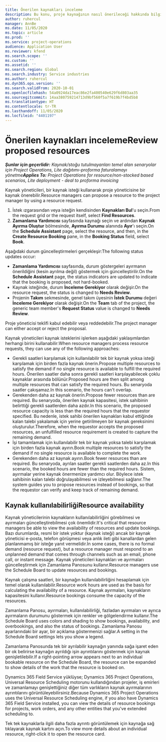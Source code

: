 ```yaml
---
title: Önerilen kaynakları inceleme
description: Bu konu, proje kaynağının nasıl önerileceği hakkında bilgi sağlar.
author: ruhercul
manager: AnnBe
ms.date: 11/05/2020
ms.topic: article
ms.prod: ''
ms.service: project-operations
audience: Application User
ms.reviewer: kfend
ms.search.scope: ''
ms.custom: ''
ms.assetid: ''
ms.search.region: Global
ms.search.industry: Service industries
ms.author: ruhercul
ms.dyn365.ops.version: ''
ms.search.validFrom: 2020-10-01
ms.openlocfilehash: 54a0924da17eac86e2fa400540e629f6d803aa35
ms.sourcegitcommit: 14aa380759214713d9bf560f5a7f619b7f4bd5b8
ms.translationtype: HT
ms.contentlocale: tr-TR
ms.lasthandoff: 11/05/2020
ms.locfileid: "4401197"
---
```

# <a name="review-proposed-resources"></a><span data-ttu-id="9f1c5-103">Önerilen kaynakları inceleme</span><span class="sxs-lookup"><span data-stu-id="9f1c5-103">Review proposed resources</span></span>

<span data-ttu-id="9f1c5-104">_**Şunlar için geçerlidir:** Kaynak/stoğu tutulmayanları temel alan senaryolar için Project Operations, Lite dağıtımı-proforma faturalamayı yönetme_</span><span class="sxs-lookup"><span data-stu-id="9f1c5-104">_**Applies To:** Project Operations for resource/non-stocked based scenarios, Lite deployment - deal to proforma invoicing_</span></span>

<span data-ttu-id="9f1c5-105">Kaynak yöneticileri, bir kaynak isteği kullanarak proje yöneticisine bir kaynak önerebilir.</span><span class="sxs-lookup"><span data-stu-id="9f1c5-105">Resource managers can propose a resource to the project manager by using a resource request.</span></span>

1. <span data-ttu-id="9f1c5-106">İstek ızgarasından veya isteğin kendisinden **Kaynakları Bul**'u seçin.</span><span class="sxs-lookup"><span data-stu-id="9f1c5-106">From the request grid or the request itself, select **Find Resources**.</span></span>
2. <span data-ttu-id="9f1c5-107">**Zamanlama Yardımcısı** sayfasında kaynağı seçin ve ardından **Kaynak Ayırma Oluştur** bölmesinde, **Ayırma Durumu** alanında **Ayır**'ı seçin.</span><span class="sxs-lookup"><span data-stu-id="9f1c5-107">On the **Schedule Assistant** page, select the resource, and then, in the **Create Resource Booking** pane, in the **Booking Status** field, select **Book**.</span></span>

<span data-ttu-id="9f1c5-108">Aşağıdaki durum güncelleştirmeleri gerçekleşir:</span><span class="sxs-lookup"><span data-stu-id="9f1c5-108">The following status updates occur:</span></span>

- <span data-ttu-id="9f1c5-109">**Zamanlama Yardımcısı** sayfasında, durum göstergeleri ayırmanın önerildiğini (kesin ayrılma değil) göstermek için güncelleştirilir.</span><span class="sxs-lookup"><span data-stu-id="9f1c5-109">On the **Schedule Assistant** page, the status indicators are updated to indicate that the booking is proposed, not hard-booked.</span></span>
- <span data-ttu-id="9f1c5-110">Kaynak isteğinde, durum **İnceleme Gerekiyor** olarak değişir.</span><span class="sxs-lookup"><span data-stu-id="9f1c5-110">On the resource request, the status is changed to **Needs Review**.</span></span>
- <span data-ttu-id="9f1c5-111">Projenin **Takım** sekmesinde, genel takım üyesinin **İstek Durumu** değeri **İnceleme Gerekiyor** olarak değişir.</span><span class="sxs-lookup"><span data-stu-id="9f1c5-111">On the **Team** tab of the project, the generic team member's **Request Status** value is changed to **Needs Review**.</span></span>

<span data-ttu-id="9f1c5-112">Proje yöneticisi teklifi kabul edebilir veya reddedebilir.</span><span class="sxs-lookup"><span data-stu-id="9f1c5-112">The project manager can either accept or reject the proposal.</span></span>

<span data-ttu-id="9f1c5-113">Kaynak yöneticileri kaynak isteklerini işlerken aşağıdaki yaklaşımlardan herhangi birini kullanabilir:</span><span class="sxs-lookup"><span data-stu-id="9f1c5-113">When resource managers process resource requests, they can use any of the following approaches:</span></span>

- <span data-ttu-id="9f1c5-114">Gerekli saatleri karşılamak için kullanılabilir tek bir kaynak yoksa isteği karşılamak için birden fazla kaynak önerin.</span><span class="sxs-lookup"><span data-stu-id="9f1c5-114">Propose multiple resources to satisfy the demand if no single resource is available to fulfill the required hours.</span></span> <span data-ttu-id="9f1c5-115">Önerilen saatler daha sonra gerekli saatleri karşılayabilecek çoklu kaynaklar arasında bölünür.</span><span class="sxs-lookup"><span data-stu-id="9f1c5-115">Proposed hours are then split among multiple resources that can satisfy the required hours.</span></span> <span data-ttu-id="9f1c5-116">Bu senaryoda saatler çakışamaz.</span><span class="sxs-lookup"><span data-stu-id="9f1c5-116">In this scenario, the hours can't overlap.</span></span>
- <span data-ttu-id="9f1c5-117">Gerekenden daha az kaynak önerin.</span><span class="sxs-lookup"><span data-stu-id="9f1c5-117">Propose fewer resources than are required.</span></span> <span data-ttu-id="9f1c5-118">Bu senaryoda, önerilen kaynak kapasitesi, istek sahibinin belirttiği gerekli saatlerden daha azdır.</span><span class="sxs-lookup"><span data-stu-id="9f1c5-118">In this scenario, the proposed resource capacity is less than the required hours that the requestor specified.</span></span> <span data-ttu-id="9f1c5-119">Bu nedenle, istek sahibi önerilen kaynakları kabul ettiğinde kalan talebi yakalamak için yerine getirilmeyen bir kaynak gereksinimi oluşturulur.</span><span class="sxs-lookup"><span data-stu-id="9f1c5-119">Therefore, when the requestor accepts the proposed resources, an unfulfilled resource requirement is created to capture the remaining demand.</span></span>
- <span data-ttu-id="9f1c5-120">İşi tamamlamak için kullanılabilir tek bir kaynak yoksa talebi karşılamak için birden fazla kaynak ayırın.</span><span class="sxs-lookup"><span data-stu-id="9f1c5-120">Book multiple resources to satisfy the demand if no single resource is available to complete the work.</span></span>
- <span data-ttu-id="9f1c5-121">Gerekenden daha az kaynak ayırın.</span><span class="sxs-lookup"><span data-stu-id="9f1c5-121">Book fewer resources than are required.</span></span> <span data-ttu-id="9f1c5-122">Bu senaryoda, ayrılan saatler gerekli saatlerden daha az.</span><span class="sxs-lookup"><span data-stu-id="9f1c5-122">In this scenario, the booked hours are fewer than the required hours.</span></span> <span data-ttu-id="9f1c5-123">Sistem, ayırmalar yerine kaynak önermenize yardımcı olur. Böylece istek sahibinin kalan talebi doğrulayabilmesi ve izleyebilmesi sağlanır.</span><span class="sxs-lookup"><span data-stu-id="9f1c5-123">The system guides you to propose resources instead of bookings, so that the requestor can verify and keep track of remaining demand.</span></span>

## <a name="resource-availability"></a><span data-ttu-id="9f1c5-124">Kaynak kullanılabilirliği</span><span class="sxs-lookup"><span data-stu-id="9f1c5-124">Resource availability</span></span>

<span data-ttu-id="9f1c5-125">Kaynak yöneticilerinin kaynakların kullanılabilirliğini görebilmesi ve ayırmaları güncelleştirebilmesi çok önemlidir.</span><span class="sxs-lookup"><span data-stu-id="9f1c5-125">It's critical that resource managers be able to view the availability of resources and update bookings.</span></span> <span data-ttu-id="9f1c5-126">Bazı durumlarda, resmi bir istek yoktur (kaynak isteği) ancak bir kaynak yöneticisi e-posta, telefon görüşmesi veya anlık ileti gibi kanallardan gelen planlanmamış bir isteğe yanıt vermelidir.</span><span class="sxs-lookup"><span data-stu-id="9f1c5-126">In some cases, there is no formal demand (resource request), but a resource manager must respond to an unplanned demand that comes through channels such as an email, phone call, or instant message.</span></span> <span data-ttu-id="9f1c5-127">Kaynak yöneticileri kaynakları ve ayırmaları güncelleştirmek için Zamanlama Panosunu kullanır.</span><span class="sxs-lookup"><span data-stu-id="9f1c5-127">Resource managers use the Schedule Board to update resources and bookings.</span></span>

<span data-ttu-id="9f1c5-128">Kaynak çalışma saatleri, bir kaynağın kullanılabilirliğini hesaplamak için temel olarak kullanılabilir.</span><span class="sxs-lookup"><span data-stu-id="9f1c5-128">Resource work hours are used as the basis for calculating the availability of a resource.</span></span> <span data-ttu-id="9f1c5-129">Kaynak ayırmaları, kaynakların kapasitesini kullanır.</span><span class="sxs-lookup"><span data-stu-id="9f1c5-129">Resource bookings consume the capacity of the resources.</span></span>

<span data-ttu-id="9f1c5-130">Zamanlama Panosu, ayırmaları, kullanılabilirliği, fazladan ayırmaları ve ayrıca ayırmaların durumunu göstermek için renkler ve gölgelendirme kullanır.</span><span class="sxs-lookup"><span data-stu-id="9f1c5-130">The Schedule Board uses colors and shading to show bookings, availability, and overbookings, and also the status of bookings.</span></span> <span data-ttu-id="9f1c5-131">Zamanlama Panosu ayarlarındaki bir ayar, bir açıklama göstermenizi sağlar.</span><span class="sxs-lookup"><span data-stu-id="9f1c5-131">A setting in the Schedule Board settings lets you show a legend.</span></span>

<span data-ttu-id="9f1c5-132">Zamanlama Panosunda tek bir ayrılabilir kaynağın yanında sağa işaret eden bir ok belirirse kaynağın ayrıldığı işin ayrıntılarını göstermek için kaynak genişletilebilir.</span><span class="sxs-lookup"><span data-stu-id="9f1c5-132">If a right-pointing arrow appears next to an individual bookable resource on the Schedule Board, the resource can be expanded to show details of the work that the resource is booked on.</span></span>

<span data-ttu-id="9f1c5-133">Dynamics 365 Field Service yüklüyse; Dynamics 365 Project Operations, Universal Resource Scheduling motorunu kullandığından projeler, iş emirleri ve zamanlamayı genişlettiğiniz diğer tüm varlıkların kaynak ayırmalarının ayrıntılarını görüntüleyebilirsiniz.</span><span class="sxs-lookup"><span data-stu-id="9f1c5-133">Because Dynamics 365 Project Operations uses the Universal Resource Scheduling engine, if you also have Dynamics 365 Field Service installed, you can view the details of resource bookings for projects, work orders, and any other entities that you've extended scheduling to.</span></span>

<span data-ttu-id="9f1c5-134">Tek tek kaynaklarla ilgili daha fazla ayrıntı görüntülemek için kaynağa sağ tıklayarak kaynak kartını açın.</span><span class="sxs-lookup"><span data-stu-id="9f1c5-134">To view more details about an individual resource, right-click it to open the resource card.</span></span>

